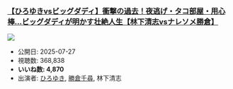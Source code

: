 ### [【ひろゆきvsビッグダディ】衝撃の過去！夜逃げ・タコ部屋・用心棒…ビッグダディが明かす壮絶人生【林下清志vsナレソメ勝倉】](https://www.youtube.com/watch?v=N0NY2rGkMZw)
[![](https://img.youtube.com/vi/N0NY2rGkMZw/sddefault.jpg)](https://www.youtube.com/watch?v=N0NY2rGkMZw)
-   公開日: 2025-07-27
-   視聴数: 368,838
-   **いいね数: 4,870**
-   出演者: [ひろゆき](/rehacq_fan/people/ひろゆき "wikilink"), [勝倉千尋](/rehacq_fan/people/勝倉千尋 "wikilink"), 林下清志
